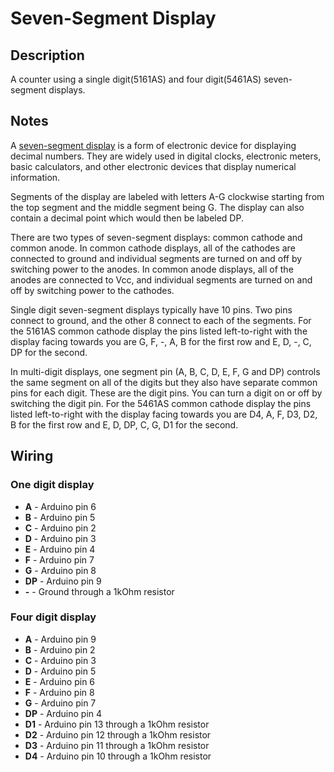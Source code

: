 # Seven-Segment Display

## Description

A counter using a single digit(5161AS) and four digit(5461AS) seven-segment displays.

## Notes

A [seven-segment display](https://en.wikipedia.org/wiki/Seven-segment_display) is a form of electronic device for displaying decimal numbers. They are widely used in digital clocks, electronic meters, basic calculators, and other electronic devices that display numerical information.

Segments of the display are labeled with letters A-G clockwise starting from the top segment and the middle segment being G. The display can also contain a decimal point which would then be labeled DP.

There are two types of seven-segment displays: common cathode and common anode. In common cathode displays, all of the cathodes are connected to ground and individual segments are turned on and off by switching power to the anodes. In common anode displays, all of the anodes are connected to Vcc, and individual segments are turned on and off by switching power to the cathodes.

Single digit seven-segment displays typically have 10 pins. Two pins connect to ground, and the other 8 connect to each of the segments. For the 5161AS common cathode display the pins listed left-to-right with the display facing towards you are G, F, -, A, B for the first row and E, D, -, C, DP for the second.

In multi-digit displays, one segment pin (A, B, C, D, E, F, G and DP) controls the same segment on all of the digits but they also have separate common pins for each digit. These are the digit pins. You can turn a digit on or off by switching the digit pin. For the 5461AS common cathode display the pins listed left-to-right with the display facing towards you are D4, A, F, D3, D2, B for the first row and E, D, DP, C, G, D1 for the second.

## Wiring

### One digit display

- **A** - Arduino pin 6
- **B** - Arduino pin 5
- **C** - Arduino pin 2
- **D** - Arduino pin 3
- **E** - Arduino pin 4
- **F** - Arduino pin 7
- **G** - Arduino pin 8
- **DP** - Arduino pin 9
- **-** - Ground through a 1kOhm resistor

### Four digit display

- **A** - Arduino pin 9
- **B** - Arduino pin 2
- **C** - Arduino pin 3
- **D** - Arduino pin 5
- **E** - Arduino pin 6
- **F** - Arduino pin 8
- **G** - Arduino pin 7
- **DP** - Arduino pin 4
- **D1** - Arduino pin 13 through a 1kOhm resistor
- **D2** - Arduino pin 12 through a 1kOhm resistor
- **D3** - Arduino pin 11 through a 1kOhm resistor
- **D4** - Arduino pin 10 through a 1kOhm resistor